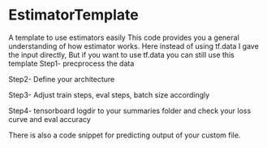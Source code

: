 # EstimatorTemplate
A template to use estimators easily
This code provides you a general understanding of how estimator works. Here instead of using tf.data I gave the input directly, But if you want to use tf.data you can still use this template
Step1- precprocess the data

Step2- Define your architecture

Step3- Adjust train steps, eval steps, batch size accordingly 

Step4- tensorboard logdir to your summaries folder and check your loss curve and eval accuracy

There is also a code snippet for predicting output of your custom file.
